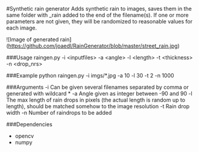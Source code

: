 #Synthetic rain generator
Adds synthetic rain to images, saves them in the same folder with \_rain added to the end of the filename(s). If one or more parameters are not given, they will be randomized to reasonable values for each image.

![Image of generated rain]
(https://github.com/joaedl/RainGenerator/blob/master/street_rain.jpg)

###Usage
raingen.py -i \<inputfiles\> -a \<angle\> -l \<length\> -t \<thickness\> -n \<drop_nrs\>

###Example
python raingen.py -i imgs/*.jpg -a 10 -l 30 -t 2 -n 1000

###Arguments
-i Can be given several filenames separated by comma or generated with wildcard *
-a Angle given as integer between -90 and 90
-l The max length of rain drops in pixels (the actual length is random up to length), should be matched somehow to the image resolution
-t Rain drop width
-n Number of raindrops to be added

###Dependencies
* opencv
* numpy
